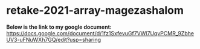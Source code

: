 # retake-2021-array-magezashalom

**Below is the link to my google document:**
https://docs.google.com/document/d/1fz1SxfevuGf7VWl7UqvPCMR_9ZbheUV3-uFNuWXh7GQ/edit?usp=sharing
